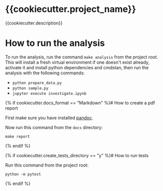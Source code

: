 {{cookiecutter.project_name}}
==============================

{{cookiecutter.description}}

# How to run the analysis

To run the analysis, run the command `make analysis` from the project root. This
will install a fresh virtual environment if one doesn't exist already, activate
it and install python dependencies and cmdstan, then run the analysis with the
following commands:

- `python prepare_data.py`
- `python sample.py`
- `jupyter execute investigate.ipynb`

{% if cookiecutter.docs_format == "Markdown" %}# How to create a pdf report

First make sure you have installed [pandoc](https://pandoc.org).

Now run this command from the `docs` directory:

```
make report
```
{% endif %}

{% if cookiecutter.create_tests_directory == "y" %}# How to run tests

Run this command from the project root:

```
python -m pytest
```
{% endif %}
